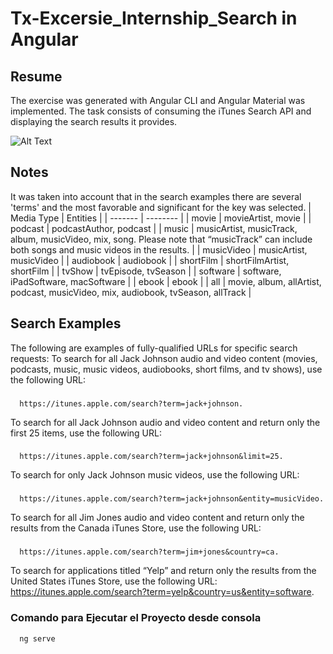 # Tx-Excersie_Internship_Search in Angular
## Resume
The exercise was generated with Angular CLI and Angular Material was implemented. The task consists of consuming the iTunes Search API and displaying the search results it provides.


![Alt Text](https://github.com/mabatule1999/Tx-Excersie_Internship_Search/blob/develop/exerciseSearchITune/src/assets/images/presenter.gif)


## Notes
It was taken into account that in the search examples there are several 'terms' and the most favorable and significant for the key was selected. 
| Media Type  | Entities |
| -------     | -------- |
| movie       | movieArtist, movie    |
| podcast     | podcastAuthor, podcast    |
| music       | musicArtist, musicTrack, album, musicVideo, mix, song. Please note that “musicTrack” can include both songs and music videos in the results.    |
| musicVideo  | musicArtist, musicVideo    |
| audiobook   | audiobook    |
| shortFilm   | shortFilmArtist, shortFilm    |
| tvShow      | tvEpisode, tvSeason    |
| software    | software, iPadSoftware, macSoftware    |
| ebook       | ebook    |
| all         | movie, album, allArtist, podcast, musicVideo, mix, audiobook, tvSeason, allTrack    |
## Search Examples

The following are examples of fully-qualified URLs for specific search requests:
To search for all Jack Johnson audio and video content (movies, podcasts, music, music videos, audiobooks, short films, and tv shows), use the following URL:
###
      https://itunes.apple.com/search?term=jack+johnson.

To search for all Jack Johnson audio and video content and return only the first 25 items, use the following URL: 
### 
      https://itunes.apple.com/search?term=jack+johnson&limit=25.

To search for only Jack Johnson music videos, use the following URL: 
### 
      https://itunes.apple.com/search?term=jack+johnson&entity=musicVideo.

To search for all Jim Jones audio and video content and return only the results from the Canada iTunes Store, use the following URL: 
### 
      https://itunes.apple.com/search?term=jim+jones&country=ca.

To search for applications titled “Yelp” and return only the results from the United States iTunes Store, use the following URL: 
      https://itunes.apple.com/search?term=yelp&country=us&entity=software.
      
### Comando para Ejecutar el Proyecto desde consola
      ng serve
